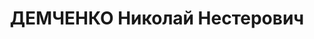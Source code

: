 ---
title: ДЕМЧЕНКО Николай Нестерович
description: "Род. в 1896, г. Лебедин, украинец, обр.: незаконченное высшее, член\
  \ ВКП(б). Проживал: Москва, ул. Серафимовича, д. 2 (Дом правительства), кв. 349.\
  \ Нарком зерновых и животноводческих совхозов СССР, кандидат в члены ЦК ВКП(б).\
  \ \n  Арестован 22.07.1937. Обв. в участии в антисоветском заговорщическом центре.\
  \ Приговор: ВК ВС СССР, 29.10.1937 – ВМН. Расстрелян 30.10.1937, г.Москва. \n  Реабилитирован\
  \ ВК ВС СССР 18.12.1954"
---